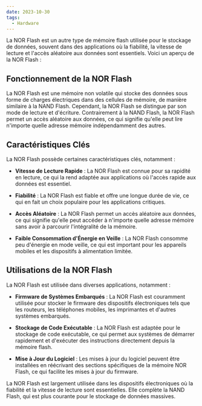```yaml
---
date: 2023-10-30
tags:
  - Hardware
---
```


La NOR Flash est un autre type de mémoire flash utilisée pour le stockage de données, souvent dans des applications où la fiabilité, la vitesse de lecture et l'accès aléatoire aux données sont essentiels. Voici un aperçu de la NOR Flash :

## Fonctionnement de la NOR Flash

La NOR Flash est une mémoire non volatile qui stocke des données sous forme de charges électriques dans des cellules de mémoire, de manière similaire à la NAND Flash. Cependant, la NOR Flash se distingue par son mode de lecture et d'écriture. Contrairement à la NAND Flash, la NOR Flash permet un accès aléatoire aux données, ce qui signifie qu'elle peut lire n'importe quelle adresse mémoire indépendamment des autres.

## Caractéristiques Clés

La NOR Flash possède certaines caractéristiques clés, notamment :

- **Vitesse de Lecture Rapide** : La NOR Flash est connue pour sa rapidité en lecture, ce qui la rend adaptée aux applications où l'accès rapide aux données est essentiel.

- **Fiabilité** : La NOR Flash est fiable et offre une longue durée de vie, ce qui en fait un choix populaire pour les applications critiques.

- **Accès Aléatoire** : La NOR Flash permet un accès aléatoire aux données, ce qui signifie qu'elle peut accéder à n'importe quelle adresse mémoire sans avoir à parcourir l'intégralité de la mémoire.

- **Faible Consommation d'Énergie en Veille** : La NOR Flash consomme peu d'énergie en mode veille, ce qui est important pour les appareils mobiles et les dispositifs à alimentation limitée.

## Utilisations de la NOR Flash

La NOR Flash est utilisée dans diverses applications, notamment :

- **Firmware de Systèmes Embarqués** : La NOR Flash est couramment utilisée pour stocker le firmware des dispositifs électroniques tels que les routeurs, les téléphones mobiles, les imprimantes et d'autres systèmes embarqués.

- **Stockage de Code Exécutable** : La NOR Flash est adaptée pour le stockage de code exécutable, ce qui permet aux systèmes de démarrer rapidement et d'exécuter des instructions directement depuis la mémoire flash.

- **Mise à Jour du Logiciel** : Les mises à jour du logiciel peuvent être installées en réécrivant des sections spécifiques de la mémoire NOR Flash, ce qui facilite les mises à jour du firmware.

La NOR Flash est largement utilisée dans les dispositifs électroniques où la fiabilité et la vitesse de lecture sont essentielles. Elle complète la NAND Flash, qui est plus courante pour le stockage de données massives.
